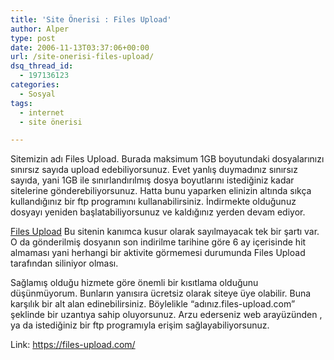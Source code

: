 ```yaml
---
title: 'Site Önerisi : Files Upload'
author: Alper
type: post
date: 2006-11-13T03:37:06+00:00
url: /site-onerisi-files-upload/
dsq_thread_id:
  - 197136123
categories:
  - Sosyal
tags:
  - internet
  - site önerisi

---
```

Sitemizin adı Files Upload. Burada maksimum 1GB boyutundaki dosyalarınızı sınırsız sayıda upload edebiliyorsunuz. Evet yanlış duymadınız sınırsız sayıda, yani 1GB ile sınırlandırılmış dosya boyutlarını istediğiniz kadar sitelerine gönderebiliyorsunuz. Hatta bunu yaparken elinizin altında sıkça kullandığınız bir ftp programını kullanabilirsiniz. İndirmekte olduğunuz dosyayı yeniden başlatabiliyorsunuz ve kaldığınız yerden devam ediyor. 

[Files Upload][1] Bu sitenin kanımca kusur olarak sayılmayacak tek bir şartı var. O da gönderilmiş dosyanın son indirilme tarihine göre 6 ay içerisinde hit almaması yani herhangi bir aktivite görmemesi durumunda Files Upload tarafından siliniyor olması. 

Sağlamış olduğu hizmete göre önemli bir kısıtlama olduğunu düşünmüyorum. Bunların yanısıra ücretsiz olarak siteye üye olabilir. Buna karşılık bir alt alan edinebilirsiniz. Böylelikle &#8220;adınız.files-upload.com&#8221; şeklinde bir uzantıya sahip oluyorsunuz. Arzu ederseniz web arayüzünden , ya da istediğiniz bir ftp programıyla erişim sağlayabiliyorsunuz.

Link: <https://files-upload.com/>

 [1]: https://files-upload.com/